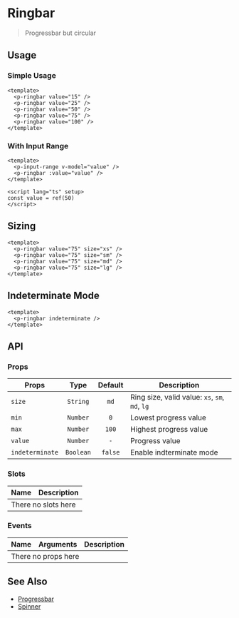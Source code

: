 <script setup>
  import pRingbar from './Ringbar.vue'
  import pInputRange from '../input-range/InputRange.vue'
  import { ref } from 'vue-demi'

  const value = ref(50)
</script>

# Ringbar

> Progressbar but circular

## Usage

### Simple Usage

<preview class="space-x-4">
  <p-ringbar value="15" />
  <p-ringbar value="25" />
  <p-ringbar value="50" />
  <p-ringbar value="75" />
  <p-ringbar value="100" />
</preview>

```vue
<template>
  <p-ringbar value="15" />
  <p-ringbar value="25" />
  <p-ringbar value="50" />
  <p-ringbar value="75" />
  <p-ringbar value="100" />
</template>
```

### With Input Range

<preview class="flex-col space-y-4">
  <p-input-range v-model="value" />
  <p-ringbar :value="value" />
</preview>

```vue
<template>
  <p-input-range v-model="value" />
  <p-ringbar :value="value" />
</template>

<script lang="ts" setup>
const value = ref(50)
</script>
```

## Sizing

<preview class="space-x-4">
  <p-ringbar value="75" size="xs" />
  <p-ringbar value="75" size="sm" />
  <p-ringbar value="75" size="md" />
  <p-ringbar value="75" size="lg" />
</preview>

```vue
<template>
  <p-ringbar value="75" size="xs" />
  <p-ringbar value="75" size="sm" />
  <p-ringbar value="75" size="md" />
  <p-ringbar value="75" size="lg" />
</template>
```

## Indeterminate Mode

<preview>
  <p-ringbar indeterminate />
</preview>

```vue
<template>
  <p-ringbar indeterminate />
</template>
```

## API

### Props

| Props           |   Type    | Default | Description                                    |
|-----------------|:---------:|:-------:|------------------------------------------------|
| `size`          | `String`  |  `md`   | Ring size, valid value: `xs`, `sm`, `md`, `lg` |
| `min`           | `Number`  |   `0`   | Lowest progress value                          |
| `max`           | `Number`  |  `100`  | Highest progress value                         |
| `value`         | `Number`  |   `-`   | Progress value                                 |
| `indeterminate` | `Boolean` | `false` | Enable indterminate mode                       |

### Slots

<table>
  <thead>
    <tr>
      <th>Name</th>
      <th>Description</th>
    </tr>
  </thead>
  <tbody>
    <tr>
      <td colspan="2" class="text-center">There no slots here</td>
    </tr>
  </tbody>
</table>

### Events

<table>
  <thead>
    <tr>
      <th>Name</th>
      <th>Arguments</th>
      <th>Description</th>
    </tr>
  </thead>
  <tbody>
    <tr>
      <td colspan="3" class="text-center">There no props here</td>
    </tr>
  </tbody>
</table>

## See Also

- [Progressbar](../progressbar/)
- [Spinner](../spinner/)

